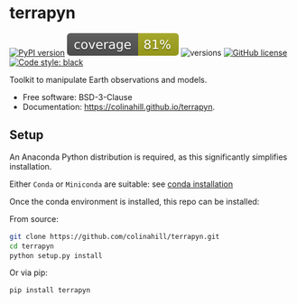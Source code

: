 # terrapyn

[![PyPI version](https://badge.fury.io/py/terrapyn.svg)](https://badge.fury.io/py/terrapyn)
[![Coverage](.github/coverage.svg)](.github/coverage.svg)
![versions](https://img.shields.io/pypi/pyversions/terrapyn.svg)
[![GitHub license](https://img.shields.io/pypi/l/terrapyn)](https://github.com/colinahill/terrapyn/blob/main/LICENSE.md)
[![Code style: black](https://img.shields.io/badge/code%20style-black-000000.svg)](https://github.com/psf/black)

Toolkit to manipulate Earth observations and models.

- Free software: BSD-3-Clause
- Documentation: https://colinahill.github.io/terrapyn.

## Setup

An Anaconda Python distribution is required, as this significantly simplifies installation.

Either `Conda` or `Miniconda` are suitable: see [conda installation](https://docs.conda.io/projects/conda/en/latest/user-guide/install/index.html)

Once the conda environment is installed, this repo can be installed:

From source:

```bash
git clone https://github.com/colinahill/terrapyn.git
cd terrapyn
python setup.py install
```

Or via pip:

```bash
pip install terrapyn
```
